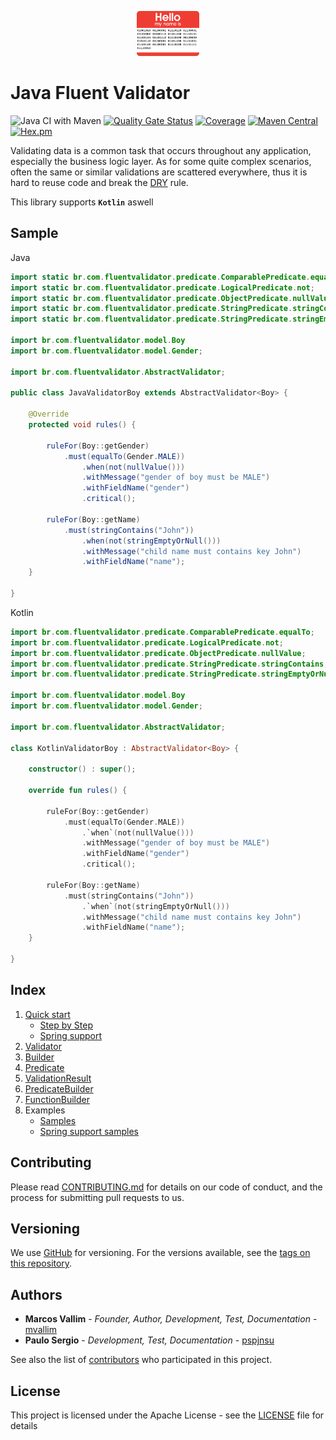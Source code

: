<p align="center"><img src="documentation/fluent.png" height="20%" width="20%"></p>

# Java Fluent Validator

![Java CI with Maven](https://github.com/mvallim/java-fluent-validator/workflows/Java%20CI%20with%20Maven/badge.svg?branch=master)
[![Quality Gate Status](https://sonarcloud.io/api/project_badges/measure?project=java-fluent-validator&metric=alert_status)](https://sonarcloud.io/dashboard?id=java-fluent-validator)
[![Coverage](https://sonarcloud.io/api/project_badges/measure?project=java-fluent-validator&metric=coverage)](https://sonarcloud.io/dashboard?id=java-fluent-validator)
[![Maven Central](https://maven-badges.herokuapp.com/maven-central/com.github.mvallim/java-fluent-validator/badge.svg)](https://maven-badges.herokuapp.com/maven-central/com.github.mvallim/java-fluent-validator)
[![Hex.pm](https://img.shields.io/hexpm/l/plug.svg)](http://www.apache.org/licenses/LICENSE-2.0)

Validating data is a common task that occurs throughout any application, especially the business logic layer. As for some quite complex scenarios, often the same or similar validations are scattered everywhere, thus it is hard to reuse code and break the [DRY](https://en.wikipedia.org/wiki/Don%27t_repeat_yourself) rule.

This library supports **`Kotlin`** aswell

## Sample

Java

```java
import static br.com.fluentvalidator.predicate.ComparablePredicate.equalTo;
import static br.com.fluentvalidator.predicate.LogicalPredicate.not;
import static br.com.fluentvalidator.predicate.ObjectPredicate.nullValue;
import static br.com.fluentvalidator.predicate.StringPredicate.stringContains;
import static br.com.fluentvalidator.predicate.StringPredicate.stringEmptyOrNull;

import br.com.fluentvalidator.model.Boy
import br.com.fluentvalidator.model.Gender;

import br.com.fluentvalidator.AbstractValidator;

public class JavaValidatorBoy extends AbstractValidator<Boy> {

	@Override
	protected void rules() {

		ruleFor(Boy::getGender)
			.must(equalTo(Gender.MALE))
				.when(not(nullValue()))
				.withMessage("gender of boy must be MALE")
				.withFieldName("gender")
				.critical();

		ruleFor(Boy::getName)
			.must(stringContains("John"))
				.when(not(stringEmptyOrNull()))
				.withMessage("child name must contains key John")
				.withFieldName("name");
	}

}
```
Kotlin

```kotlin
import br.com.fluentvalidator.predicate.ComparablePredicate.equalTo;
import br.com.fluentvalidator.predicate.LogicalPredicate.not;
import br.com.fluentvalidator.predicate.ObjectPredicate.nullValue;
import br.com.fluentvalidator.predicate.StringPredicate.stringContains;
import br.com.fluentvalidator.predicate.StringPredicate.stringEmptyOrNull;

import br.com.fluentvalidator.model.Boy
import br.com.fluentvalidator.model.Gender;

import br.com.fluentvalidator.AbstractValidator;

class KotlinValidatorBoy : AbstractValidator<Boy> {
	
	constructor() : super();

	override fun rules() {

		ruleFor(Boy::getGender)
			.must(equalTo(Gender.MALE))
				.`when`(not(nullValue()))
				.withMessage("gender of boy must be MALE")
				.withFieldName("gender")
				.critical();

		ruleFor(Boy::getName)
			.must(stringContains("John"))
				.`when`(not(stringEmptyOrNull()))
				.withMessage("child name must contains key John")
				.withFieldName("name");
	}
	
}
```

## Index

1. [Quick start](documentation/1-quick-start.md)
   - [Step by Step](documentation/2-step-by-step.md)
   - [Spring support](documentation/3-spring-support.md)
2. [Validator](documentation/4-validator-methods.md)
3. [Builder](documentation/5-builder-methods.md)
4. [Predicate](documentation/6-predicate-methods.md)
5. [ValidationResult](documentation/7-validation-methods.md)
6. [PredicateBuilder](documentation/8-predicate-builder.md)
7. [FunctionBuilder](documentation/9-function-builder.md)
8. Examples
   - [Samples](src/test/java/br/com/fluentvalidator/ValidatorTest.java)
   - [Spring support samples](src/test/java/br/com/fluentvalidator/spring/ValidatorSpringTest.java)

## Contributing

Please read [CONTRIBUTING.md](CONTRIBUTING.md) for details on our code of conduct, and the process for submitting pull requests to us.

## Versioning

We use [GitHub](https://github.com/mvallim/java-fluent-validator) for versioning. For the versions available, see the [tags on this repository](https://github.com/mvallim/java-fluent-validator/tags).

## Authors

* **Marcos Vallim** - *Founder, Author, Development, Test, Documentation* - [mvallim](https://github.com/mvallim)
* **Paulo Sergio** - *Development, Test, Documentation* - [pspjnsu](https://github.com/pspjnsu)

See also the list of [contributors](CONTRIBUTORS.txt) who participated in this project.

## License

This project is licensed under the Apache License - see the [LICENSE](LICENSE) file for details
